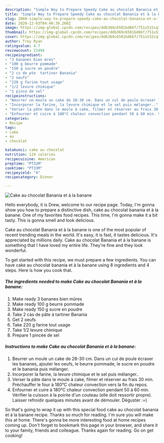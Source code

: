 ```yaml
---
description: "Simple Way to Prepare Speedy Cake au chocolat Banania et à la banane"
title: "Simple Way to Prepare Speedy Cake au chocolat Banania et à la banane"
slug: 2060-simple-way-to-prepare-speedy-cake-au-chocolat-banania-et-a-la-banane
date: 2020-12-03T04:40:39.260Z
image: https://img-global.cpcdn.com/recipes/ddb369c6501bd66f/751x532cq70/cake-au-chocolat-banania-et-a-la-banane-photo-principale-de-la-recette.jpg
thumbnail: https://img-global.cpcdn.com/recipes/ddb369c6501bd66f/751x532cq70/cake-au-chocolat-banania-et-a-la-banane-photo-principale-de-la-recette.jpg
cover: https://img-global.cpcdn.com/recipes/ddb369c6501bd66f/751x532cq70/cake-au-chocolat-banania-et-a-la-banane-photo-principale-de-la-recette.jpg
author: Troy Ryan
ratingvalue: 4.7
reviewcount: 21494
recipeingredient:
- "3 bananes bien mres"
- "100 g beurre pommade"
- "150 g sucre en poudre"
- "2 cs de pte  tartiner Banania"
- "2 oeufs"
- "220 g farine tout usage"
- "1/2 levure chimique"
- "1 pince de sel"
recipeinstructions:
- "Beurrer un moule un cake de 28-30 cm. Dans un cul de poule écraser les bananes, ajouter les oeufs, le beurre pommade, le sucre en poudre et le banania puis mélanger."
- "Incorporer la farine, la levure chimique et le sel puis mélanger.."
- "Verser la pâte dans le moule à cake, filmer et réserver au frais 30 min. Préchauffer le four à 180°C chaleur convection vers la fin du repos."
- "Enfourner et cuire à 180°C chaleur convection pendant 50 à 60 min. Vérifier la cuisson à la pointe d&#39;un couteau (elle doit ressortir propre). Laisser refroidir quelques minutes avant de démouler. Déguster :=)"
categories:
- Recipe
tags:
- cake
- au
- chocolat

katakunci: cake au chocolat 
nutrition: 124 calories
recipecuisine: American
preptime: "PT32M"
cooktime: "PT33M"
recipeyield: "4"
recipecategory: Dinner

---
```



![Cake au chocolat Banania et à la banane](https://img-global.cpcdn.com/recipes/ddb369c6501bd66f/751x532cq70/cake-au-chocolat-banania-et-a-la-banane-photo-principale-de-la-recette.jpg)

Hello everybody, it is Drew, welcome to our recipe page. Today, I'm gonna show you how to prepare a distinctive dish, cake au chocolat banania et à la banane. One of my favorites food recipes. This time, I'm gonna make it a bit tasty. This is gonna smell and look delicious.

Cake au chocolat Banania et à la banane is one of the most popular of recent trending meals in the world. It's easy, it is fast, it tastes delicious. It's appreciated by millions daily. Cake au chocolat Banania et à la banane is something that I have loved my entire life. They're fine and they look wonderful.




To get started with this recipe, we must prepare a few ingredients. You can have cake au chocolat banania et à la banane using 8 ingredients and 4 steps. Here is how you cook that.

<!--inarticleads1-->

##### The ingredients needed to make Cake au chocolat Banania et à la banane:

1. Make ready 3 bananes bien mûres
1. Make ready 100 g beurre pommade
1. Make ready 150 g sucre en poudre
1. Take 2 càs de pâte à tartiner Banania
1. Get 2 oeufs
1. Take 220 g farine tout usage
1. Take 1/2 levure chimique
1. Prepare 1 pincée de sel




<!--inarticleads2-->

##### Instructions to make Cake au chocolat Banania et à la banane:

1. Beurrer un moule un cake de 28-30 cm. Dans un cul de poule écraser les bananes, ajouter les oeufs, le beurre pommade, le sucre en poudre et le banania puis mélanger.
1. Incorporer la farine, la levure chimique et le sel puis mélanger..
1. Verser la pâte dans le moule à cake, filmer et réserver au frais 30 min. Préchauffer le four à 180°C chaleur convection vers la fin du repos.
1. Enfourner et cuire à 180°C chaleur convection pendant 50 à 60 min. Vérifier la cuisson à la pointe d&#39;un couteau (elle doit ressortir propre). Laisser refroidir quelques minutes avant de démouler. Déguster :=)




So that's going to wrap it up with this special food cake au chocolat banania et à la banane recipe. Thanks so much for reading. I'm sure you will make this at home. There's gonna be more interesting food at home recipes coming up. Don't forget to bookmark this page in your browser, and share it to your family, friends and colleague. Thanks again for reading. Go on get cooking!
